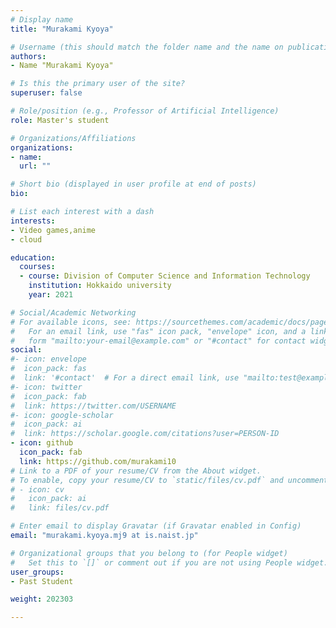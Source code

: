 ```yaml
---
# Display name
title: "Murakami Kyoya"

# Username (this should match the folder name and the name on publications)
authors:
- Name "Murakami Kyoya"

# Is this the primary user of the site?
superuser: false

# Role/position (e.g., Professor of Artificial Intelligence)
role: Master's student

# Organizations/Affiliations
organizations:
- name: 
  url: ""

# Short bio (displayed in user profile at end of posts)
bio: 

# List each interest with a dash
interests:
- Video games,anime
- cloud

education:
  courses:
  - course: Division of Computer Science and Information Technology
    institution: Hokkaido university
    year: 2021

# Social/Academic Networking
# For available icons, see: https://sourcethemes.com/academic/docs/page-builder/#icons
#   For an email link, use "fas" icon pack, "envelope" icon, and a link in the
#   form "mailto:your-email@example.com" or "#contact" for contact widget.
social:
#- icon: envelope
#  icon_pack: fas
#  link: '#contact'  # For a direct email link, use "mailto:test@example.org".
#- icon: twitter
#  icon_pack: fab
#  link: https://twitter.com/USERNAME
#- icon: google-scholar
#  icon_pack: ai
#  link: https://scholar.google.com/citations?user=PERSON-ID
- icon: github
  icon_pack: fab
  link: https://github.com/murakami10
# Link to a PDF of your resume/CV from the About widget.
# To enable, copy your resume/CV to `static/files/cv.pdf` and uncomment the lines below.
# - icon: cv
#   icon_pack: ai
#   link: files/cv.pdf

# Enter email to display Gravatar (if Gravatar enabled in Config)
email: "murakami.kyoya.mj9 at is.naist.jp"

# Organizational groups that you belong to (for People widget)
#   Set this to `[]` or comment out if you are not using People widget.
user_groups:
- Past Student

weight: 202303

---
```

